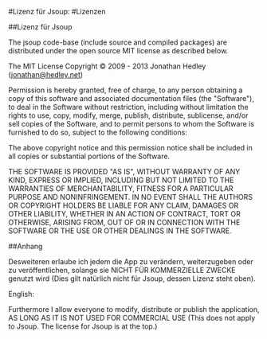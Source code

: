 ﻿#Lizenz für Jsoup:
#Lizenzen

##Lizenz für Jsoup

The jsoup code-base (include source and compiled packages) are distributed under the open source MIT license as described below.

The MIT License
Copyright © 2009 - 2013 Jonathan Hedley (jonathan@hedley.net)

Permission is hereby granted, free of charge, to any person obtaining a copy of this
software and associated documentation files (the "Software"), to deal in the Software
without restriction, including without limitation the rights to use, copy, modify, merge,
publish, distribute, sublicense, and/or sell copies of the Software, and to permit
persons to whom the Software is furnished to do so, subject to the following
conditions:

The above copyright notice and this permission notice shall be included in all copies
or substantial portions of the Software.

THE SOFTWARE IS PROVIDED "AS IS", WITHOUT WARRANTY OF ANY KIND,
EXPRESS OR IMPLIED, INCLUDING BUT NOT LIMITED TO THE WARRANTIES
OF MERCHANTABILITY, FITNESS FOR A PARTICULAR PURPOSE AND
NONINFRINGEMENT. IN NO EVENT SHALL THE AUTHORS OR COPYRIGHT
HOLDERS BE LIABLE FOR ANY CLAIM, DAMAGES OR OTHER LIABILITY,
WHETHER IN AN ACTION OF CONTRACT, TORT OR OTHERWISE, ARISING
FROM, OUT OF OR IN CONNECTION WITH THE SOFTWARE OR THE USE
OR OTHER DEALINGS IN THE SOFTWARE.

##Anhang

Desweiteren erlaube ich jedem die App zu verändern, weiterzugeben oder zu veröffentlichen, solange
sie NICHT FÜR KOMMERZIELLE ZWECKE genutzt wird (Dies gilt natürlich nicht für Jsoup, dessen Lizenz steht oben).

English:

Furthermore I allow everyone to modify, distribute or publish the application, AS LONG AS IT IS NOT USED
FOR COMMERCIAL USE (This does not apply to Jsoup. The license for Jsoup is at the top.)
